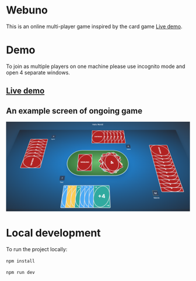 # Webuno

This is an online multi-player game inspired by the card game [Live demo](<https://en.wikipedia.org/wiki/Uno_(card_game)>).

# Demo

To join as multiple players on one machine please use incognito mode and open 4 separate windows.

## [Live demo](https://nostalgic-mcnulty-07eb25.netlify.app)

## An example screen of ongoing game

![Picture of an ongoing game](./public/ongoing.png 'Picture of an ongoing game')

# Local development

To run the project locally:

`npm install`

`npm run dev`
